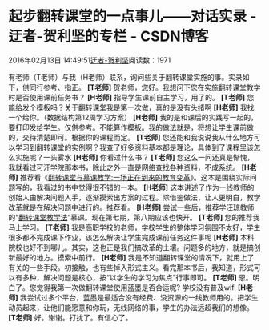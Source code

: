 
# 起步翻转课堂的一点事儿——对话实录 - 迂者-贺利坚的专栏 - CSDN博客

2016年02月13日 14:49:51[迂者-贺利坚](https://me.csdn.net/sxhelijian)阅读数：1971


有老师（T老师）与我（H老师）联系，询问些关于翻转课堂实施的事。实录如下，供同行参考、指正。
**[T老师]**
贺老师，您好。我想问下您在实施翻转课堂教学时是否使用课前任务书？
**[H老师]**
指导学生课前自主学习，用了的。
**[T老师]**
您能给发个模板吗？关于翻转课堂我是第一次做，真的是没有头绪啊
**[H老师]**
我找一个给你。（数据结构第12周学习方案）
**[H老师]**
我的是和课后的实践写一起的，要打印发给学生。仅供参考。不能算作模板。我的做法就是，将想让学生课前做的，交待清楚即可。根据你的课程而定。
**[T老师]**
您还能和我说说我从什么地方可以学习到翻转课堂的实例啊？我查了好多资料基本都是理论，具体到了课程里该怎么实施呢？一头雾水
**[H老师]**
你看过什么书？
**[T老师]**
您这么一问还真是惭愧，我就看过可汗学院那本书，除此之外一直是网络查找各种资料，不成系统。
**[H老师]**
推荐看《[翻转课堂与慕课教学:一场正在到来的教育变革](http://www.amazon.cn/%E7%BF%BB%E8%BD%AC%E8%AF%BE%E5%A0%82%E4%B8%8E%E6%85%95%E8%AF%BE%E6%95%99%E5%AD%A6-%E4%B8%80%E5%9C%BA%E6%AD%A3%E5%9C%A8%E5%88%B0%E6%9D%A5%E7%9A%84%E6%95%99%E8%82%B2%E5%8F%98%E9%9D%A9-%E4%B9%94%E7%BA%B3%E6%A3%AE%C2%B7%E4%BC%AF%E6%A0%BC%E6%9B%BC/dp/B00QENJCSI/ref=sr_1_2?ie=UTF8&qid=1455345447&sr=8-2&keywords=%E7%BF%BB%E8%BD%AC%E8%AF%BE%E5%A0%82)》。这本是围绕实际问题写的，我看过的书中觉得很不错的一本。
**[H老师]**
这本讲述了作为一线教师的创始人由解决问题入手，逐渐摸索出方案的过程。除借鉴做法，让人更明白，教学改革就是在解决问题中进行的。推荐看。
**[H老师]**
尝试一些后，推荐学汪琼教师的“[翻转课堂教学法](http://www.icourse163.org/course/pku/pku002#/info)”慕课。现在第七期，第八期应该也快开。
**[T老师]**
您的推荐我马上学习。
**[T老师]**
我是高职学校的老师，学校学生的整体学习氛围不太好，学生很多都不完成课下作业，该怎么解决让学生完成课前任务这件事呢
**[H老师]**
本科院校也好不到哪儿。其实，这也正是我们搞改革的土壤。问题多的地方，就是搞创新最好的地方。摸索中前行。
**[H老师]**
我是不知道翻转课堂的情况下，就用上了有关的一些手段。初接触，也有些掉入形式主义。看完那本书后，我知道，形式可以有多种，解决问题是核心，按“以学生的学习为焦点”行事即可。
**[T老师]**
恩。明白了。您觉得我第一次做翻转课堂使用蓝墨是否合适呢? 学校没有普及wifi
**[H老师]**
我尝试过多个平台，蓝墨是最适合没有经费、没资源的一线教师用的。把学生动员起来，让他们能愿意和你玩，无线网络的事，学生的办法远超我们的想像。
**[T老师]**
好。谢谢。打扰了。有信心了。

